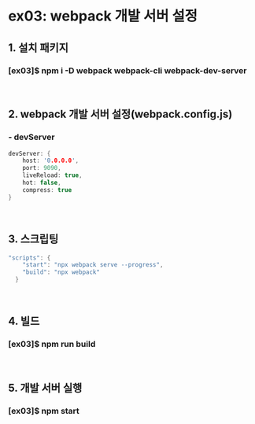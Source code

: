 # ex03: webpack 개발 서버 설정

##  1. 설치 패키지
### [ex03]$ npm i -D webpack webpack-cli webpack-dev-server
&nbsp;
##  2. webpack 개발 서버 설정(webpack.config.js)
### - devServer
```c
devServer: {
    host: '0.0.0.0',
    port: 9090,
    liveReload: true,
    hot: false,
    compress: true
}
```
&nbsp;
##  3. 스크립팅
```c
"scripts": {
    "start": "npx webpack serve --progress",
    "build": "npx webpack"
  }
```
&nbsp;
##  4. 빌드
### [ex03]$ npm run build
&nbsp;
##  5. 개발 서버 실행
### [ex03]$ npm start
